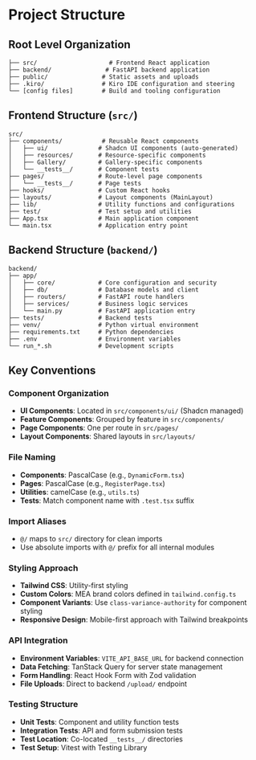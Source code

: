# Project Structure

## Root Level Organization
```
├── src/                    # Frontend React application
├── backend/               # FastAPI backend application
├── public/               # Static assets and uploads
├── .kiro/                # Kiro IDE configuration and steering
└── [config files]        # Build and tooling configuration
```

## Frontend Structure (`src/`)
```
src/
├── components/           # Reusable React components
│   ├── ui/              # Shadcn UI components (auto-generated)
│   ├── resources/       # Resource-specific components
│   ├── Gallery/         # Gallery-specific components
│   └── __tests__/       # Component tests
├── pages/               # Route-level page components
│   └── __tests__/       # Page tests
├── hooks/               # Custom React hooks
├── layouts/             # Layout components (MainLayout)
├── lib/                 # Utility functions and configurations
├── test/                # Test setup and utilities
├── App.tsx              # Main application component
└── main.tsx             # Application entry point
```

## Backend Structure (`backend/`)
```
backend/
├── app/
│   ├── core/            # Core configuration and security
│   ├── db/              # Database models and client
│   ├── routers/         # FastAPI route handlers
│   ├── services/        # Business logic services
│   └── main.py          # FastAPI application entry
├── tests/               # Backend tests
├── venv/                # Python virtual environment
├── requirements.txt     # Python dependencies
├── .env                 # Environment variables
└── run_*.sh             # Development scripts
```

## Key Conventions

### Component Organization
- **UI Components**: Located in `src/components/ui/` (Shadcn managed)
- **Feature Components**: Grouped by feature in `src/components/`
- **Page Components**: One per route in `src/pages/`
- **Layout Components**: Shared layouts in `src/layouts/`

### File Naming
- **Components**: PascalCase (e.g., `DynamicForm.tsx`)
- **Pages**: PascalCase (e.g., `RegisterPage.tsx`)
- **Utilities**: camelCase (e.g., `utils.ts`)
- **Tests**: Match component name with `.test.tsx` suffix

### Import Aliases
- `@/` maps to `src/` directory for clean imports
- Use absolute imports with `@/` prefix for all internal modules

### Styling Approach
- **Tailwind CSS**: Utility-first styling
- **Custom Colors**: MEA brand colors defined in `tailwind.config.ts`
- **Component Variants**: Use `class-variance-authority` for component styling
- **Responsive Design**: Mobile-first approach with Tailwind breakpoints

### API Integration
- **Environment Variables**: `VITE_API_BASE_URL` for backend connection
- **Data Fetching**: TanStack Query for server state management
- **Form Handling**: React Hook Form with Zod validation
- **File Uploads**: Direct to backend `/upload/` endpoint

### Testing Structure
- **Unit Tests**: Component and utility function tests
- **Integration Tests**: API and form submission tests
- **Test Location**: Co-located `__tests__/` directories
- **Test Setup**: Vitest with Testing Library